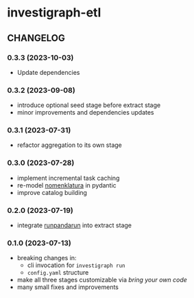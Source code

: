 # investigraph-etl

## CHANGELOG

### 0.3.3 (2023-10-03)

- Update dependencies

### 0.3.2 (2023-09-08)
- introduce optional seed stage before extract stage
- minor improvements and dependencies updates

### 0.3.1 (2023-07-31)
- refactor aggregation to its own stage

### 0.3.0 (2023-07-28)
- implement incremental task caching
- re-model [nomenklatura](https://github.com/opensanctions/nomenklatura) in pydantic
- improve catalog building

### 0.2.0 (2023-07-19)
- integrate [runpandarun](https://github.com/simonwoerpel/runpandarun) into extract stage

### 0.1.0 (2023-07-13)
- breaking changes in:
    - cli invocation for `investigraph run`
    - `config.yaml` structure
- make all three stages customizable via *bring your own code*
- many small fixes and improvements
